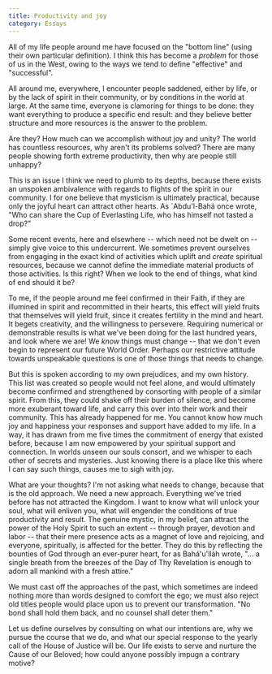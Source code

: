 ```yaml
---
title: Productivity and joy
category: Essays
---
```


All of my life people around me have focused on the "bottom line" (using
their own particular definition).  I think this has become a *problem* for
those of us in the West, owing to the ways we tend to define "effective"
and "successful".

All around me, everywhere, I encounter people saddened, either by life,
or by the lack of spirit in their community, or by conditions in the
world at large.  At the same time, everyone is clamoring for things to
be done: they want everything to produce a specific end result: and they
believe better structure and more resources is the answer to the
problem.

Are they?  How much can we accomplish without joy and unity?  The world
has countless resources, why aren't its problems solved?  There are many
people showing forth extreme productivity, then why are people still
unhappy?

This is an issue I think we need to plumb to its depths, because there
exists an unspoken ambivalence with regards to flights of the spirit in
our community.  I for one believe that mysticism is ultimately
practical, because only the joyful heart can attract other hearts.  As
`Abdu'l-Bahá once wrote, "Who can share the Cup of Everlasting Life, who
has himself not tasted a drop?"

Some recent events, here and elsewhere -- which need not be dwelt on --
simply give voice to this undercurrent.  We sometimes prevent ourselves
from engaging in the exact kind of activities which uplift and *create*
spiritual resources, because we cannot define the immediate material
products of those activities.  Is this right?  When we look to the end
of things, what kind of end should it be?

To me, if the people around me feel confirmed in their Faith, if they
are illumined in spirit and recommitted in their hearts, this effect
will yield fruits that themselves will yield fruit, since it creates
fertility in the mind and heart.  It begets creativity, and the
willingness to persevere.  Requiring numerical or demonstrable results
is what we've been doing for the last hundred years, and look where we
are!  We *know* things must change -- that we don't even begin to
represent our future World Order.  Perhaps our restrictive attitude
towards unspeakable questions is one of those things that needs to
change.

But this is spoken according to my own prejudices, and my own history.
This list was created so people would not feel alone, and would
ultimately become confirmed and strengthened by consorting with people
of a similar spirit.  From this, they could shake off their burden of
silence, and become more exuberant toward life, and carry this over into
their work and their community.  This has already happened for me.  You
cannot know how much joy and happiness your responses and support have
added to my life.  In a way, it has drawn from me five times the
commitment of energy that existed before, because I am now empowered by
your spiritual support and connection.  In worlds unseen our souls
consort, and we whisper to each other of secrets and mysteries.  Just
knowing there is a place like this where I can say such things, causes
me to sigh with joy.

What are your thoughts?  I'm not asking what needs to change, because
that is the old approach.  We need a new approach.  Everything we've
tried before has not attracted the Kingdom.  I want to know what will
unlock your soul, what will enliven you, what will engender the
conditions of true productivity and result.  The genuine mystic, in my
belief, can attract the power of the Holy Spirit to such an extent --
through prayer, devotion and labor -- that their mere presence acts as a
magnet of love and rejoicing, and everyone, spiritually, is affected for
the better.  They do this by reflecting the bounties of God through an
ever-purer heart, for as Bahá'u'lláh wrote, "... a single breath from
the breezes of the Day of Thy Revelation is enough to adorn all mankind
with a fresh attire."

We must cast off the approaches of the past, which sometimes are indeed
nothing more than words designed to comfort the ego; we must also reject
old titles people would place upon us to prevent our transformation.
"No bond shall hold them back, and no counsel shall deter them."

Let us define ourselves by consulting on what our intentions are, why we
pursue the course that we do, and what our special response to the
yearly call of the House of Justice will be.  Our life exists to serve
and nurture the Cause of our Beloved; how could anyone possibly impugn a
contrary motive?


